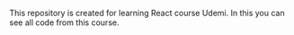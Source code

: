 This repository is created for learning React course Udemi.
In this you can see all code from this course.

